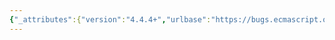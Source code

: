 ```yaml
---
{"_attributes":{"version":"4.4.4+","urlbase":"https://bugs.ecmascript.org/","maintainer":"dherman@mozilla.com"},"bug":{"bug_id":2243,"creation_ts":"2013-11-12 05:10:00 -0800","short_desc":"13.2.1.2, 13.2.2.1, 13.2.3.2, BoundNames: Invalid reference","delta_ts":"2014-01-27 10:06:13 -0800","product":"Draft for 6th Edition","component":"editorial issue","version":"Rev 21: November 8, 2013 Draft","rep_platform":"All","op_sys":"All","bug_status":"RESOLVED","resolution":"FIXED","priority":"Normal","bug_severity":"normal","everconfirmed":true,"reporter":{"uid":"andrebargull","name":"André Bargull"},"assigned_to":{"uid":"allen","name":"Allen Wirfs-Brock"},"long_desc":[{"commentid":6678,"comment_count":0,"who":{"uid":"andrebargull","name":"André Bargull"},"bug_when":"2013-11-12 05:10:16 -0800","thetext":"13.2.1.2 Static Semantics:  BoundNames.\n\n> See also:, 13.2.3.2, 13.6.4.2, 14.1.2, 14.2.2, 14.4.2, 14.5.2, 15.1.1.2, 0.\n\nInvalid reference \"0\"."},{"commentid":6729,"comment_count":1,"who":{"uid":"allen","name":"Allen Wirfs-Brock"},"bug_when":"2013-11-13 17:06:17 -0800","thetext":"fixed in rev22 editor's draft"},{"commentid":7119,"comment_count":2,"who":{"uid":"allen","name":"Allen Wirfs-Brock"},"bug_when":"2014-01-27 10:06:13 -0800","thetext":"fixed in Rev22 (January 20, 2013) release"}]}}
---
```

